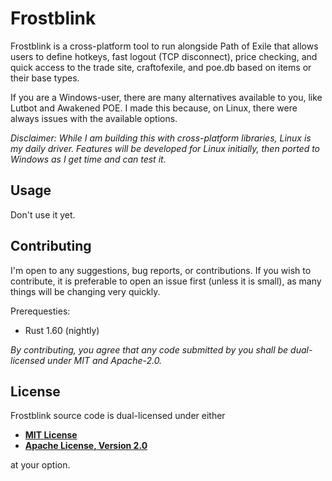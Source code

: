 # Frostblink

Frostblink is a cross-platform tool to run alongside Path of Exile that allows users to define hotkeys, fast logout (TCP disconnect), price checking, and quick access to the trade site, craftofexile, and poe.db based on items or their base types.

If you are a Windows-user, there are many alternatives available to you, like Lutbot and Awakened POE. I made this because, on Linux, there were always issues with the available options.

*Disclaimer: While I am building this with cross-platform libraries, Linux is my daily driver. Features will be developed for Linux initially, then ported to Windows as I get time and can test it.*

## Usage

Don't use it yet.

## Contributing

I'm open to any suggestions, bug reports, or contributions. If you wish to contribute, it is preferable to open an issue first (unless it is small), as many things will be changing very quickly.

Prerequesties:

- Rust 1.60 (nightly)

*By contributing, you agree that any code submitted by you shall be dual-licensed under MIT and Apache-2.0.*

## License

Frostblink source code is dual-licensed under either

- **[MIT License](/docs/LICENSE-MIT)**
- **[Apache License, Version 2.0](/docs/LICENSE-APACHE)**

at your option.
